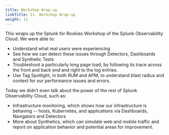 ```yaml
---
title: Workshop Wrap-up
linkTitle: 11. Workshop Wrap-up
weight: 11
---
```


This wraps up the Splunk for Rookies Workshop of the Splunk Observability Cloud. We were able to:

* Understand what real users were experiencing
* See how we can detect these issues through Detectors, Dashboards and Synthetic Tests
* Troubleshoot a particularly long page load, by following its trace across the front and back end and right to the log entries.
* Use Tag Spotlight, in both RUM and APM, to understand blast radius and context for our performance issues and errors.

Today we didn’t even talk about the power of the rest of Splunk Observability Cloud, such as:

* Infrastructure monitoring, which shows how our infrastructure is behaving -- hosts, Kubernetes, and applications via Dashboards, Navigators and Detectors
* More about Synthetics, which can simulate web and mobile traffic and report on application behavior and potential areas for improvement.

<!-- More information  can be found here:

[API Test](https://docs.splunk.com/Observability/synthetics/api-test/api-test.html) and 
[Uptime Test](https://docs.splunk.com/Observability/synthetics/uptime-test/uptime-test.html). -->

